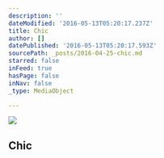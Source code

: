 ```yaml
---
description: ''
dateModified: '2016-05-13T05:20:17.237Z'
title: Chic
author: []
datePublished: '2016-05-13T05:20:17.593Z'
sourcePath: _posts/2016-04-25-chic.md
starred: false
inFeed: true
hasPage: false
inNav: false
_type: MediaObject

---
```

<article style=""><img src="https://the-grid-user-content.s3-us-west-2.amazonaws.com/8f6e4bef-a751-49f6-a4ad-c6b9337aec6c.jpg" /><h1>Chic</h1></article>
